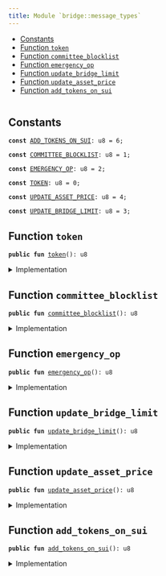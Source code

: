 ```yaml
---
title: Module `bridge::message_types`
---
```




-  [Constants](#@Constants_0)
-  [Function `token`](#bridge_message_types_token)
-  [Function `committee_blocklist`](#bridge_message_types_committee_blocklist)
-  [Function `emergency_op`](#bridge_message_types_emergency_op)
-  [Function `update_bridge_limit`](#bridge_message_types_update_bridge_limit)
-  [Function `update_asset_price`](#bridge_message_types_update_asset_price)
-  [Function `add_tokens_on_sui`](#bridge_message_types_add_tokens_on_sui)


<pre><code></code></pre>



<a name="@Constants_0"></a>

## Constants


<a name="bridge_message_types_ADD_TOKENS_ON_SUI"></a>



<pre><code><b>const</b> <a href="../bridge/message_types.md#bridge_message_types_ADD_TOKENS_ON_SUI">ADD_TOKENS_ON_SUI</a>: u8 = 6;
</code></pre>



<a name="bridge_message_types_COMMITTEE_BLOCKLIST"></a>



<pre><code><b>const</b> <a href="../bridge/message_types.md#bridge_message_types_COMMITTEE_BLOCKLIST">COMMITTEE_BLOCKLIST</a>: u8 = 1;
</code></pre>



<a name="bridge_message_types_EMERGENCY_OP"></a>



<pre><code><b>const</b> <a href="../bridge/message_types.md#bridge_message_types_EMERGENCY_OP">EMERGENCY_OP</a>: u8 = 2;
</code></pre>



<a name="bridge_message_types_TOKEN"></a>



<pre><code><b>const</b> <a href="../bridge/message_types.md#bridge_message_types_TOKEN">TOKEN</a>: u8 = 0;
</code></pre>



<a name="bridge_message_types_UPDATE_ASSET_PRICE"></a>



<pre><code><b>const</b> <a href="../bridge/message_types.md#bridge_message_types_UPDATE_ASSET_PRICE">UPDATE_ASSET_PRICE</a>: u8 = 4;
</code></pre>



<a name="bridge_message_types_UPDATE_BRIDGE_LIMIT"></a>



<pre><code><b>const</b> <a href="../bridge/message_types.md#bridge_message_types_UPDATE_BRIDGE_LIMIT">UPDATE_BRIDGE_LIMIT</a>: u8 = 3;
</code></pre>



<a name="bridge_message_types_token"></a>

## Function `token`



<pre><code><b>public</b> <b>fun</b> <a href="../bridge/message_types.md#bridge_message_types_token">token</a>(): u8
</code></pre>



<details>
<summary>Implementation</summary>


<pre><code><b>public</b> <b>fun</b> <a href="../bridge/message_types.md#bridge_message_types_token">token</a>(): u8 { <a href="../bridge/message_types.md#bridge_message_types_TOKEN">TOKEN</a> }
</code></pre>



</details>

<a name="bridge_message_types_committee_blocklist"></a>

## Function `committee_blocklist`



<pre><code><b>public</b> <b>fun</b> <a href="../bridge/message_types.md#bridge_message_types_committee_blocklist">committee_blocklist</a>(): u8
</code></pre>



<details>
<summary>Implementation</summary>


<pre><code><b>public</b> <b>fun</b> <a href="../bridge/message_types.md#bridge_message_types_committee_blocklist">committee_blocklist</a>(): u8 { <a href="../bridge/message_types.md#bridge_message_types_COMMITTEE_BLOCKLIST">COMMITTEE_BLOCKLIST</a> }
</code></pre>



</details>

<a name="bridge_message_types_emergency_op"></a>

## Function `emergency_op`



<pre><code><b>public</b> <b>fun</b> <a href="../bridge/message_types.md#bridge_message_types_emergency_op">emergency_op</a>(): u8
</code></pre>



<details>
<summary>Implementation</summary>


<pre><code><b>public</b> <b>fun</b> <a href="../bridge/message_types.md#bridge_message_types_emergency_op">emergency_op</a>(): u8 { <a href="../bridge/message_types.md#bridge_message_types_EMERGENCY_OP">EMERGENCY_OP</a> }
</code></pre>



</details>

<a name="bridge_message_types_update_bridge_limit"></a>

## Function `update_bridge_limit`



<pre><code><b>public</b> <b>fun</b> <a href="../bridge/message_types.md#bridge_message_types_update_bridge_limit">update_bridge_limit</a>(): u8
</code></pre>



<details>
<summary>Implementation</summary>


<pre><code><b>public</b> <b>fun</b> <a href="../bridge/message_types.md#bridge_message_types_update_bridge_limit">update_bridge_limit</a>(): u8 { <a href="../bridge/message_types.md#bridge_message_types_UPDATE_BRIDGE_LIMIT">UPDATE_BRIDGE_LIMIT</a> }
</code></pre>



</details>

<a name="bridge_message_types_update_asset_price"></a>

## Function `update_asset_price`



<pre><code><b>public</b> <b>fun</b> <a href="../bridge/message_types.md#bridge_message_types_update_asset_price">update_asset_price</a>(): u8
</code></pre>



<details>
<summary>Implementation</summary>


<pre><code><b>public</b> <b>fun</b> <a href="../bridge/message_types.md#bridge_message_types_update_asset_price">update_asset_price</a>(): u8 { <a href="../bridge/message_types.md#bridge_message_types_UPDATE_ASSET_PRICE">UPDATE_ASSET_PRICE</a> }
</code></pre>



</details>

<a name="bridge_message_types_add_tokens_on_sui"></a>

## Function `add_tokens_on_sui`



<pre><code><b>public</b> <b>fun</b> <a href="../bridge/message_types.md#bridge_message_types_add_tokens_on_sui">add_tokens_on_sui</a>(): u8
</code></pre>



<details>
<summary>Implementation</summary>


<pre><code><b>public</b> <b>fun</b> <a href="../bridge/message_types.md#bridge_message_types_add_tokens_on_sui">add_tokens_on_sui</a>(): u8 { <a href="../bridge/message_types.md#bridge_message_types_ADD_TOKENS_ON_SUI">ADD_TOKENS_ON_SUI</a> }
</code></pre>



</details>
